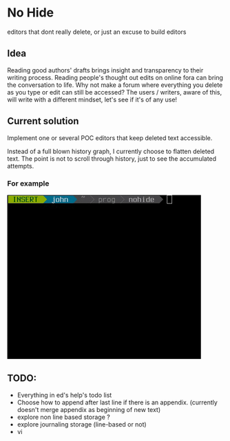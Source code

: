 # No Hide

editors that dont really delete,
or just an excuse to build editors

## Idea

Reading good authors' drafts brings insight and transparency
to their writing process. Reading people's thought out edits
on online fora can bring the conversation to life.
Why not make a forum where everything you delete as you type
or edit can still be accessed? The users / writers, aware of
this, will write with a different mindset, let's see if it's
of any use!

## Current solution

Implement one or several POC editors that keep deleted text
accessible.

Instead of a full blown history graph, I currently choose to
flatten deleted text. The point is not to scroll through
history, just to see the accumulated attempts.

### For example

![example ed session](helloworld.gif)

<!--
<pre>
$ ed
>a
hello world
.
>s/hello/goodbye
goodbye world
>P
<del>hello</del> goodbye world
</pre>
-->

## TODO:

- Everything in ed's help's todo list
- Choose how to append after last line if there is an appendix.
  (currently doesn't merge appendix as beginning of new text)
- explore non line based storage ?
- explore journaling storage (line-based or not)
- vi
